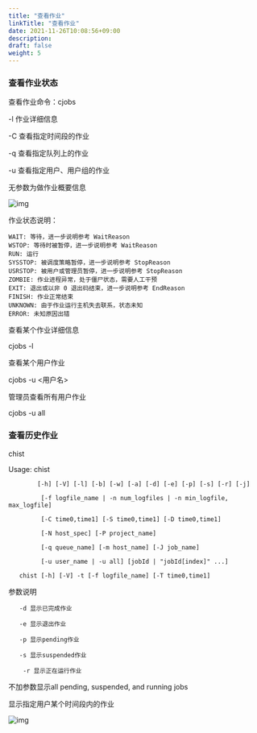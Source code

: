 ```yaml
---
title: "查看作业"
linkTitle: "查看作业"
date: 2021-11-26T10:08:56+09:00
description:
draft: false
weight: 5
---
```


### 查看作业状态

查看作业命令：cjobs

-l 作业详细信息

-C 查看指定时间段的作业

-q 查看指定队列上的作业

-u 查看指定用户、用户组的作业

无参数为做作业概要信息

![img](../_images/status1.png)

作业状态说明：

```
WAIT: 等待，进一步说明参考 WaitReason 
WSTOP: 等待时被暂停，进一步说明参考 WaitReason 
RUN: 运行 
SYSSTOP: 被调度策略暂停，进一步说明参考 StopReason 
USRSTOP: 被用户或管理员暂停，进一步说明参考 StopReason 
ZOMBIE: 作业进程异常，处于僵尸状态，需要人工干预 
EXIT: 退出或以非 0 退出码结束，进一步说明参考 EndReason 
FINISH: 作业正常结束 
UNKNOWN: 由于作业运行主机失去联系，状态未知 
ERROR: 未知原因出错
```

查看某个作业详细信息

cjobs -l

查看某个用户作业

cjobs -u <用户名>

管理员查看所有用户作业

cjobs -u all

### 查看历史作业

chist

Usage: chist

```
        [-h] [-V] [-l] [-b] [-w] [-a] [-d] [-e] [-p] [-s] [-r] [-j] 

         [-f logfile_name | -n num_logfiles | -n min_logfile, max_logfile]

         [-C time0,time1] [-S time0,time1] [-D time0,time1]

         [-N host_spec] [-P project_name]

         [-q queue_name] [-m host_name] [-J job_name]

         [-u user_name | -u all] [jobId | "jobId[index]" ...]

   chist [-h] [-V] -t [-f logfile_name] [-T time0,time1]
```

参数说明

```
   -d 显示已完成作业

   -e 显示退出作业

   -p 显示pending作业

   -s 显示suspended作业

    -r 显示正在运行作业
```

不加参数显示all pending, suspended, and running jobs

显示指定用户某个时间段内的作业

![img](../_images/user_job.png)
